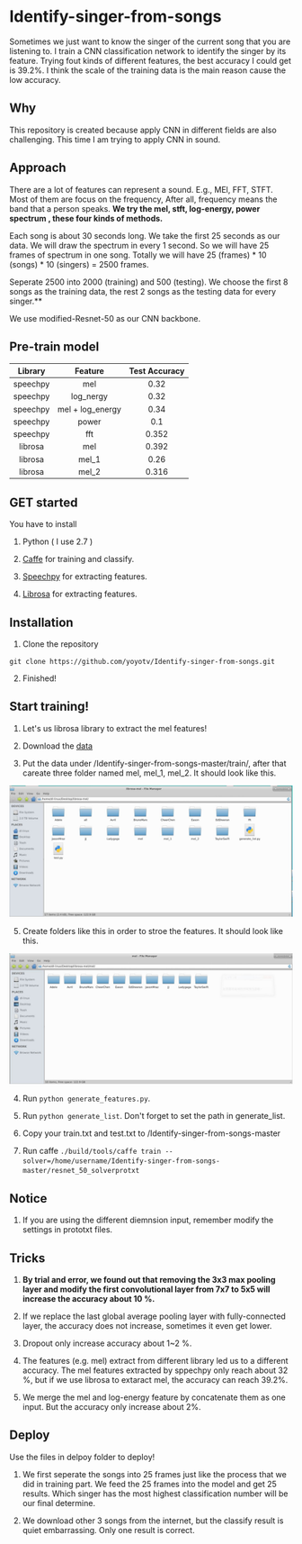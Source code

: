 # Identify-singer-from-songs

Sometimes we just want to know the singer of the current song that you are listening to. I train a CNN classification network to identify the singer by its feature. Trying fout kinds of different features, the best accuracy I could get is 39.2%. I think the scale of the training data is the main reason cause the low accuracy.

## Why

This repository is created because apply CNN in different fields are also challenging. This time I am trying to apply CNN in sound.

## Approach 

There are a lot of features can represent a sound. E.g., MEl, FFT, STFT. Most of them are focus on the frequency, After all, frequency means the band that a person speaks. **We try the mel, stft, log-energy, power spectrum , these four kinds of methods.**

Each song is about 30 seconds long. We take the first 25 seconds as our data. We will draw the spectrum in every 1 second. So we will have 25 frames of spectrum in one song. Totally we will have 25 (frames) * 10 (songs) * 10 (singers) = 2500 frames.

Seperate 2500 into 2000 (training) and 500 (testing). We choose the first 8 songs as the training data, the rest 2 songs as the testing data for every singer.**

We use modified-Resnet-50 as our CNN backbone. 

## Pre-train model

| Library | Feature | Test Accuracy |
|:-:|:-:|:-:|
|speechpy| mel | 0.32 |
|speechpy| log_nergy| 0.32 |
|speechpy| mel + log_energy| 0.34 |
|speechpy| power| 0.1 |
|speechpy| fft | 0.352 |
|librosa| mel| 0.392|
|librosa| mel_1| 0.26|
|librosa| mel_2| 0.316|


## GET started

You have to install

1. Python ( I use 2.7 )

2. [Caffe](https://github.com/BVLC/caffe) for training and classify.

3. [Speechpy](https://github.com/astorfi/speechpy) for extracting features.

4. [Librosa](https://librosa.github.io/librosa/) for extracting features.

## Installation

1. Clone the repository
  ```
  git clone https://github.com/yoyotv/Identify-singer-from-songs.git
  ```

2. Finished!

## Start training!

1. Let's us librosa library to extract the mel features!

2. Download the [data](https://drive.google.com/open?id=1wSQbFb_mLSsVtb8iYHTJuOCQ7K5ANfTA)

3. Put the data under /Identify-singer-from-songs-master/train/, after that careate three folder named mel, mel_1, mel_2. It should look like this.

<img src="https://raw.githubusercontent.com/yoyotv/Identify-singer-from-songs/master/figures/1.JPG" >

5. Create folders like this in order to stroe the features. It should look like this.

<img src="https://raw.githubusercontent.com/yoyotv/Identify-singer-from-songs/master/figures/HI.JPG" >

4. Run ```python generate_features.py```.

5. Run ```python generate_list```. Don't forget to set the path in generate_list.

6. Copy your train.txt and test.txt to /Identify-singer-from-songs-master

7. Run caffe ```./build/tools/caffe train --solver=/home/username/Identify-singer-from-songs-master/resnet_50_solverprotxt```

## Notice 

1. If you are using the different diemnsion input, remember modify the settings in prototxt files.

## Tricks

1. **By trial and error, we found out that removing the 3x3 max pooling layer and modify the first convolutional layer from 7x7 to 5x5 will increase the accuracy about 10 %.**

2. If we replace the last global average pooling layer with fully-connected layer, the accuracy does not increase, sometimes it even get lower.

3. Dropout only increase accuracy about 1~2 %.

4. The features (e.g. mel) extract from different library led us to a different accuracy. The mel features extracted by sppechpy only reach about 32 %, but if we use librosa to extaract mel, the accuracy can reach 39.2%.

5. We merge the mel and log-energy feature by concatenate them as one input. But the accuracy only increase about 2%.

## Deploy

Use the files in delpoy folder to deploy!

1. We first seperate the songs into 25 frames just like the process that we did in training part. We feed the 25 frames into the model and get 25 results. Which singer has the most highest classification number will be our final determine.

2. We download other 3 songs from the internet, but the classify result is quiet embarrassing. Only one result is correct.
